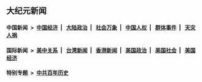 ## 大纪元新闻

#### 中国新闻 &nbsp;>&nbsp; [中国经济](indexes/ncid283/README.md?02270845) &nbsp;| &nbsp; [大陆政治](indexes/ncid277/README.md?02270845) &nbsp;| &nbsp; [社会万象](indexes/ncid282/README.md?02270845) &nbsp;| &nbsp; [中国人权](indexes/ncid278/README.md?02270845) &nbsp;| &nbsp; [群体事件](indexes/ncid279/README.md?02270845) &nbsp;| &nbsp; [天灾人祸](indexes/ncid280/README.md?02270845)

#### 国际新闻 &nbsp;>&nbsp; [美中关系](indexes/nf1412576/README.md?02270845) &nbsp;| &nbsp; [台湾新闻](indexes/ncid1349361/README.md?02270845) &nbsp;| &nbsp; [香港新闻](indexes/ncid1349362/README.md?02270845) &nbsp;| &nbsp; [美国政治](indexes/ncid1078159/README.md?02270845) &nbsp;| &nbsp; [美国社会](indexes/ncid1078160/README.md?02270845) &nbsp;| &nbsp; [美国经济](indexes/ncid1078158/README.md?02270845)

#### 特别专题 &nbsp;>&nbsp; [中共百年历史](https://github.com/epoch-news/epoch-special/blob/master/README.md?02270845)  
